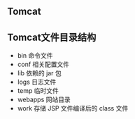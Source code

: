 
## Tomcat

## Tomcat文件目录结构

- bin 命令文件
- conf 相关配置文件
- lib 依赖的 jar 包
- logs 日志文件
- temp 临时文件
- webapps 网站目录
- work 存储 JSP 文件编译后的 class 文件